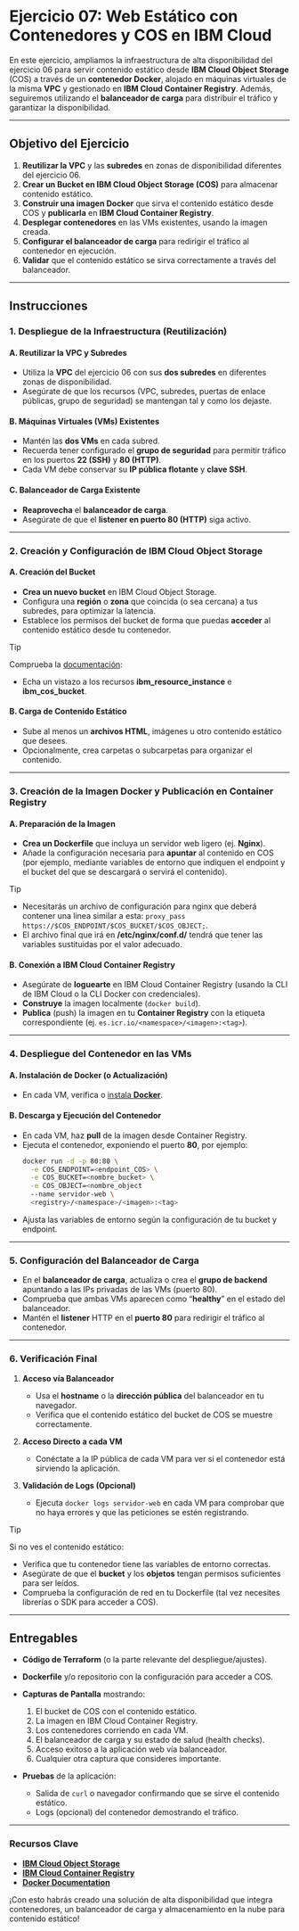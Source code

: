 # Ejercicio 07: Web Estático con Contenedores y COS en IBM Cloud

En este ejercicio, ampliamos la infraestructura de alta disponibilidad del ejercicio 06 para servir contenido estático desde **IBM Cloud Object Storage** (COS) a través de un **contenedor Docker**, alojado en máquinas virtuales de la misma **VPC** y gestionado en **IBM Cloud Container Registry**. Además, seguiremos utilizando el **balanceador de carga** para distribuir el tráfico y garantizar la disponibilidad.

---

## Objetivo del Ejercicio

1. **Reutilizar la VPC** y las **subredes** en zonas de disponibilidad diferentes del ejercicio 06.  
2. **Crear un Bucket en IBM Cloud Object Storage (COS)** para almacenar contenido estático.  
3. **Construir una imagen Docker** que sirva el contenido estático desde COS y **publicarla** en **IBM Cloud Container Registry**.  
4. **Desplegar contenedores** en las VMs existentes, usando la imagen creada.  
5. **Configurar el balanceador de carga** para redirigir el tráfico al contenedor en ejecución.  
6. **Validar** que el contenido estático se sirva correctamente a través del balanceador.

---

## Instrucciones

### **1. Despliegue de la Infraestructura (Reutilización)**

#### **A. Reutilizar la VPC y Subredes**
- Utiliza la **VPC** del ejercicio 06 con sus **dos subredes** en diferentes zonas de disponibilidad.  
- Asegúrate de que los recursos (VPC, subredes, puertas de enlace públicas, grupo de seguridad) se mantengan tal y como los dejaste.

#### **B. Máquinas Virtuales (VMs) Existentes**
- Mantén las **dos VMs** en cada subred.  
- Recuerda tener configurado el **grupo de seguridad** para permitir tráfico en los puertos **22 (SSH)** y **80 (HTTP)**.  
- Cada VM debe conservar su **IP pública flotante** y **clave SSH**.

#### **C. Balanceador de Carga Existente**
- **Reaprovecha** el **balanceador de carga**.  
- Asegúrate de que el **listener en puerto 80 (HTTP)** siga activo.

---

### **2. Creación y Configuración de IBM Cloud Object Storage**

#### **A. Creación del Bucket**
- **Crea un nuevo bucket** en IBM Cloud Object Storage.
- Configura una **región** o **zona** que coincida (o sea cercana) a tus subredes, para optimizar la latencia.
- Establece los permisos del bucket de forma que puedas **acceder** al contenido estático desde tu contenedor.
> [!TIP]
> Comprueba la [documentación](https://registry.terraform.io/providers/IBM-Cloud/ibm/latest/docs/resources/cos_bucket):  
> - Echa un vistazo a los recursos **ibm_resource_instance** e **ibm_cos_bucket**.

#### **B. Carga de Contenido Estático**
- Sube al menos un **archivos HTML**, imágenes u otro contenido estático que desees.  
- Opcionalmente, crea carpetas o subcarpetas para organizar el contenido.

---

### **3. Creación de la Imagen Docker y Publicación en Container Registry**

#### **A. Preparación de la Imagen**
- **Crea un Dockerfile** que incluya un servidor web ligero (ej. **Nginx**).  
- Añade la configuración necesaria para **apuntar** al contenido en COS (por ejemplo, mediante variables de entorno que indiquen el endpoint y el bucket del que se descargará o servirá el contenido).
> [!TIP]
> - Necesitarás un archivo de configuración para nginx que deberá contener una linea similar a esta: `proxy_pass https://$COS_ENDPOINT/$COS_BUCKET/$COS_OBJECT;`.
> - El archivo final que irá en **/etc/nginx/conf.d/** tendrá que tener las variables sustituidas por el valor adecuado.

#### **B. Conexión a IBM Cloud Container Registry**
- Asegúrate de **loguearte** en IBM Cloud Container Registry (usando la CLI de IBM Cloud o la CLI Docker con credenciales).  
- **Construye** la imagen localmente (`docker build`).  
- **Publica** (push) la imagen en tu **Container Registry** con la etiqueta correspondiente (ej. `es.icr.io/<namespace>/<imagen>:<tag>`).

---

### **4. Despliegue del Contenedor en las VMs**

#### **A. Instalación de Docker (o Actualización)**
- En cada VM, verifica o [instala **Docker**](https://docs.docker.com/engine/install/ubuntu/).  

#### **B. Descarga y Ejecución del Contenedor**
- En cada VM, haz **pull** de la imagen desde Container Registry.  
- Ejecuta el contenedor, exponiendo el puerto **80**, por ejemplo:  
  ```bash
  docker run -d -p 80:80 \
    -e COS_ENDPOINT=<endpoint_COS> \
    -e COS_BUCKET=<nombre_bucket> \
    -e COS_OBJECT=<nombre_object
    --name servidor-web \
    <registry>/<namespace>/<imagen>:<tag>
  ```
- Ajusta las variables de entorno según la configuración de tu bucket y endpoint.

---

### **5. Configuración del Balanceador de Carga**

- En el **balanceador de carga**, actualiza o crea el **grupo de backend** apuntando a las IPs privadas de las VMs (puerto 80).  
- Comprueba que ambas VMs aparecen como “**healthy**” en el estado del balanceador.  
- Mantén el **listener** HTTP en el **puerto 80** para redirigir el tráfico al contenedor.

---

### **6. Verificación Final**

1. **Acceso vía Balanceador**  
   - Usa el **hostname** o la **dirección pública** del balanceador en tu navegador.  
   - Verifica que el contenido estático del bucket de COS se muestre correctamente.

2. **Acceso Directo a cada VM**  
   - Conéctate a la IP pública de cada VM para ver si el contenedor está sirviendo la aplicación.

3. **Validación de Logs (Opcional)**  
   - Ejecuta `docker logs servidor-web` en cada VM para comprobar que no haya errores y que las peticiones se estén registrando.

> [!TIP]
> Si no ves el contenido estático:  
> - Verifica que tu contenedor tiene las variables de entorno correctas.  
> - Asegúrate de que el **bucket** y los **objetos** tengan permisos suficientes para ser leídos.  
> - Comprueba la configuración de red en tu Dockerfile (tal vez necesites librerías o SDK para acceder a COS).

---

## Entregables

- **Código de Terraform** (o la parte relevante del despliegue/ajustes).  
- **Dockerfile** y/o repositorio con la configuración para acceder a COS.  
- **Capturas de Pantalla** mostrando:  
  1. El bucket de COS con el contenido estático.  
  2. La imagen en IBM Cloud Container Registry.  
  3. Los contenedores corriendo en cada VM.  
  4. El balanceador de carga y su estado de salud (health checks).  
  5. Acceso exitoso a la aplicación web vía balanceador.
  6. Cualquier otra captura que consideres importante.

- **Pruebas** de la aplicación:  
  - Salida de `curl` o navegador confirmando que se sirve el contenido estático.  
  - Logs (opcional) del contenedor demostrando el tráfico.

---

### **Recursos Clave**

- **[IBM Cloud Object Storage](https://registry.terraform.io/providers/IBM-Cloud/ibm/latest/docs/resources/cos_bucket)**
- **[IBM Cloud Container Registry](https://cloud.ibm.com/docs/Registry)**
- **[Docker Documentation](https://docs.docker.com/)**  

¡Con esto habrás creado una solución de alta disponibilidad que integra contenedores, un balanceador de carga y almacenamiento en la nube para contenido estático!
